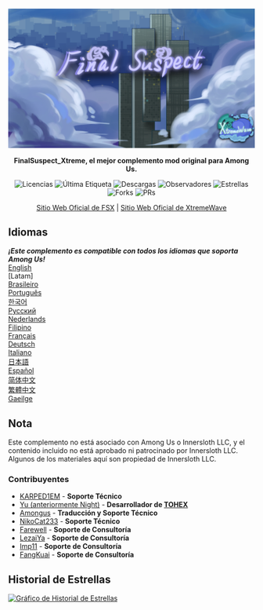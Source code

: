 ﻿<div align="center">

![FSX-XW](Assets/FSX&XW.png)

**FinalSuspect_Xtreme, el mejor complemento mod original para Among Us.**

<img src="https://badgen.net/github/license/XtremeWave/FinalSuspect_Xtreme" alt="Licencias">
<img src="https://badgen.net/github/tag/XtremeWave/FinalSuspect_Xtreme" alt="Última Etiqueta">
<img src="https://badgen.net/github/assets-dl/XtremeWave/FinalSuspect_Xtreme" alt="Descargas">
<img src="https://badgen.net/github/watchers/XtremeWave/FinalSuspect_Xtreme" alt="Observadores">
<img src="https://badgen.net/github/stars/XtremeWave/FinalSuspect_Xtreme" alt="Estrellas">
<img src="https://badgen.net/github/forks/XtremeWave/FinalSuspect_Xtreme" alt="Forks">
<img src="https://badgen.net/github/prs/XtremeWave/FinalSuspect_Xtreme" alt="PRs">

[Sitio Web Oficial de FSX](https://fsusx.top.cc) | [Sitio Web Oficial de XtremeWave](https://www.xtreme.net.cn)

</div>

## Idiomas
***¡Este complemento es compatible con todos los idiomas que soporta Among Us!***<br>
[English](README.md) <br>
[Latam]<br>
[Brasileiro](README_pt_BR.md)<br>
[Português](README_pt.md)<br>
[한국어](README_ko.md)<br>
[Русский](README_ru.md)<br>
[Nederlands](README_nl.md)<br>
[Filipino](README_tl.md)<br>
[Français](README_fr.md)<br>
[Deutsch](README_de.md)<br>
[Italiano](README_it.md)<br>
[日本語](README_ja.md)<br>
[Español](README_es.md)<br>
[简体中文](README_zh.md)<br>
[繁體中文](README_zh_CHT.md)<br>
[Gaeilge](README_ga.md)<br>

## Nota
Este complemento no está asociado con Among Us o Innersloth LLC, y el contenido incluido no está aprobado ni patrocinado por Innersloth LLC.<br>
Algunos de los materiales aquí son propiedad de Innersloth LLC.

### Contribuyentes
 - [KARPED1EM](https://github.com/KARPED1EM) - **Soporte Técnico**
 - [Yu (anteriormente Night)](https://github.com/Night-GUA) - **Desarrollador de [TOHEX](https://tohex.cc)**
 - [Amongus](https://github.com/XiezibanWrite) - **Traducción y Soporte Técnico**
 - [NikoCat233](https://github.com/NikoCat233) - **Soporte Técnico**
 - [Farewell](https://github.com/ksduye) - **Soporte de Consultoría**
 - [LezaiYa](https://github.com/LezaiYa1) - **Soporte de Consultoría**
 - [Imp11](https://github.com/dabao40) - **Soporte de Consultoría**
 - [FangKuai](https://github.com/FangKuaiYa) - **Soporte de Consultoría**

## Historial de Estrellas
[![Gráfico de Historial de Estrellas](https://api.star-history.com/svg?repos=XtremeWave/FinalSuspect_Xtreme&type=Date)](https://star-history.com/#XtremeWave/FinalSuspect_Xtreme&Date)
